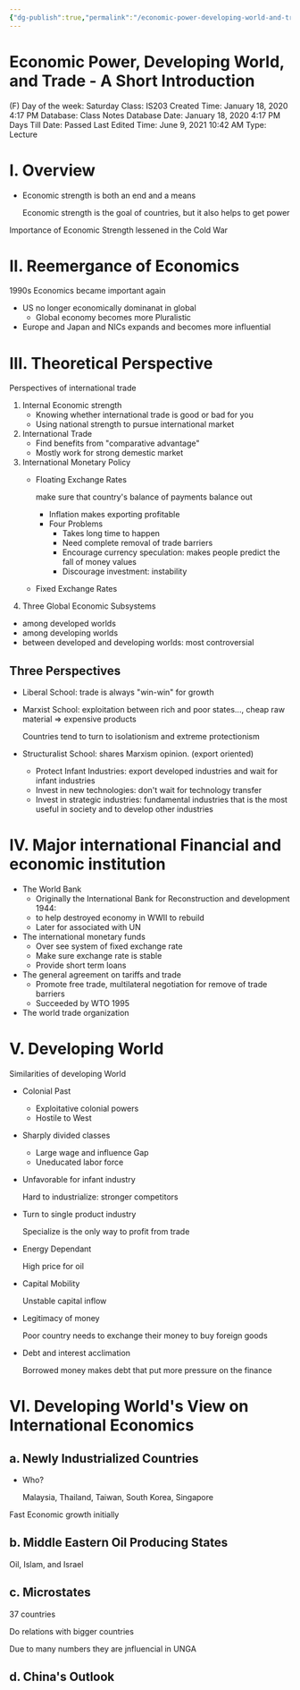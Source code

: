```yaml
---
{"dg-publish":true,"permalink":"/economic-power-developing-world-and-trade-a-short-introduction/"}
---
```


# Economic Power, Developing World, and Trade - A Short Introduction

(F) Day of the week: Saturday
Class: IS203
Created Time: January 18, 2020 4:17 PM
Database: Class Notes Database
Date: January 18, 2020 4:17 PM
Days Till Date: Passed
Last Edited Time: June 9, 2021 10:42 AM
Type: Lecture

# I. Overview

- Economic strength is both an end and a means
    
    Economic strength is the goal of countries, but it also helps to get power
    

Importance of Economic Strength lessened in the Cold War

# II. Reemergance of Economics

1990s Economics became important again

- US no longer economically dominanat in global
    - Global economy becomes more Pluralistic
- Europe and Japan and NICs expands and becomes more influential

# III. Theoretical Perspective

Perspectives of international trade

1. Internal Economic strength
    - Knowing whether international trade is good or bad for you
    - Using national strength to pursue international market
2. International Trade
    - Find benefits from "comparative advantage"
    - Mostly work for strong demestic market
3. International Monetary Policy
    - Floating Exchange Rates
        
        make sure that country's balance of payments balance out
        
        - Inflation makes exporting profitable
        - Four Problems
            - Takes long time to happen
            - Need complete removal of trade barriers
            - Encourage currency speculation: makes people predict the fall of money values
            - Discourage investment: instability
    - Fixed Exchange Rates
4. Three Global Economic Subsystems
- among developed worlds
- among developing worlds
- between developed and developing worlds: most controversial

## Three Perspectives

- Liberal School: trade is always "win-win" for growth
- Marxist School: exploitation between rich and poor states..., cheap raw material ⇒ expensive products
    
    Countries tend to turn to isolationism and extreme protectionism
    
- Structuralist School: shares Marxism opinion.  (export oriented)
    - Protect Infant Industries: export developed industries and wait for infant industries
    - Invest in new technologies: don't wait for technology transfer
    - Invest in strategic industries: fundamental industries that is the most useful in society and to develop other industries

# IV. Major international Financial and economic institution

- The World Bank
    - Originally the International Bank for Reconstruction and development 1944:
    - to help destroyed economy in WWII to rebuild
    - Later for associated with UN
- The international monetary funds
    - Over see system of fixed exchange rate
    - Make sure exchange rate is stable
    - Provide short term loans
- The general agreement on tariffs and trade
    - Promote free trade, multilateral negotiation for remove of trade barriers
    - Succeeded by WTO 1995
- The world trade organization
    
    

# V. Developing World

Similarities of developing World

- Colonial Past
    - Exploitative colonial powers
    - Hostile to West
- Sharply divided classes
    - Large wage and influence Gap
    - Uneducated labor force
- Unfavorable for infant industry
    
    Hard to industrialize: stronger competitors
    
- Turn to single product industry
    
    Specialize is the only way to profit from trade
    
- Energy Dependant
    
    High price for oil
    
- Capital Mobility
    
    Unstable capital inflow
    
- Legitimacy of money
    
    Poor country needs to exchange their money to buy foreign goods
    
- Debt and interest acclimation
    
    Borrowed money makes debt that put more pressure on the finance
    

# VI. Developing World's View on International Economics

## a. Newly Industrialized Countries

- Who?
    
    Malaysia, Thailand, Taiwan, South Korea, Singapore
    

Fast Economic growth initially 

## b. Middle Eastern Oil Producing States

Oil, Islam, and Israel

## c. Microstates

37 countries

Do relations with bigger countries

Due to many numbers they are jnfluencial in UNGA

## d. China's Outlook